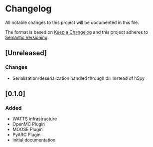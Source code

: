 # Changelog

All notable changes to this project will be documented in this file.

The format is based on [Keep a Changelog](http://keepachangelog.com/en/1.0.0/)
and this project adheres to [Semantic Versioning](http://semver.org/spec/v2.0.0.html).

## [Unreleased]

### Changes

* Serialization/deserialization handled through dill instead of h5py

## [0.1.0]

### Added

* WATTS infrastructure
* OpenMC Plugin
* MOOSE Plugin
* PyARC Plugin
* initial documentation
